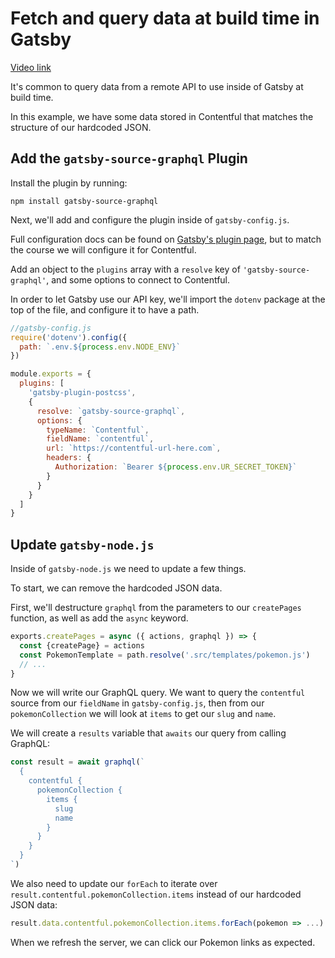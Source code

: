 # Fetch and query data at build time in Gatsby

[Video link](https://www.egghead.io/lessons/gatsby-fetch-and-query-data-at-build-time-in-gatsby)

It's common to query data from a remote API to use inside of Gatsby at build time.

In this example, we have some data stored in Contentful that matches the structure of our hardcoded JSON.

## Add the `gatsby-source-graphql` Plugin

Install the plugin by running:
```
npm install gatsby-source-graphql
```

Next, we'll add and configure the plugin inside of `gatsby-config.js`.

Full configuration docs can be found on [Gatsby's plugin page](https://www.gatsbyjs.org/packages/gatsby-source-graphql/), but to match the course we will configure it for Contentful.

Add an object to the `plugins` array with a `resolve` key of `'gatsby-source-graphql'`, and some options to connect to Contentful.

In order to let Gatsby use our API key, we'll import the `dotenv` package at the top of the file, and configure it to have a path.


```js
//gatsby-config.js
require('dotenv').config({
  path: `.env.${process.env.NODE_ENV}`
})

module.exports = {
  plugins: [
    'gatsby-plugin-postcss',
    {
      resolve: `gatsby-source-graphql`,
      options: {
        typeName: `Contentful`,
        fieldName: `contentful`, 
        url: `https://contentful-url-here.com`,
        headers: {
          Authorization: `Bearer ${process.env.UR_SECRET_TOKEN}`
        }
      }
    }
  ]
}
```

## Update `gatsby-node.js`

Inside of `gatsby-node.js` we need to update a few things.

To start, we can remove the hardcoded JSON data.

First, we'll destructure `graphql` from the parameters to our `createPages` function, as well as add the `async` keyword.

```js
exports.createPages = async ({ actions, graphql }) => {
  const {createPage} = actions
  const PokemonTemplate = path.resolve('.src/templates/pokemon.js')
  // ...
}
```

Now we will write our GraphQL query.
We want to query the `contentful` source from our `fieldName` in `gatsby-config.js`, then from our `pokemonCollection` we will look at `items` to get our `slug` and `name`.

We will create a `results` variable that `awaits` our query from calling GraphQL:

```js
const result = await graphql(`
  {
    contentful {
      pokemonCollection {
        items {
          slug
          name
        }
      }
    }
  }
`)

```

We also need to update our `forEach` to iterate over `result.contentful.pokemonCollection.items` instead of our hardcoded JSON data:

```js
result.data.contentful.pokemonCollection.items.forEach(pokemon => ...)
```

When we refresh the server, we can click our Pokemon links as expected.